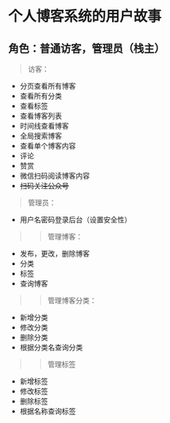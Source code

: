 # 个人博客系统的用户故事
## 角色：普通访客，管理员（栈主）


> 访客：

- 分页查看所有博客
- 查看所有分类
- 查看标签
- 查看博客列表
- 时间线查看博客
- 全局搜索博客
- 查看单个博客内容
- 评论
- 赞赏
- 微信扫码阅读博客内容
- ~~扫码关注公众号~~


> 管理员：
- 用户名密码登录后台（设置安全性）

>> 管理博客：
- 发布，更改，删除博客
- 分类
- 标签 
- 查询博客

>> 管理博客分类：
- 新增分类
- 修改分类
- 删除分类
- 根据分类名查询分类

>> 管理标签
- 新增标签
- 修改标签
- 删除标签
- 根据名称查询标签
